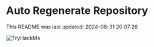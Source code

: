 # Auto Regenerate Repository

This README was last updated: 2024-08-31 20:07:26

 ![TryHackMe](https://tryhackme.com/badge/533634)